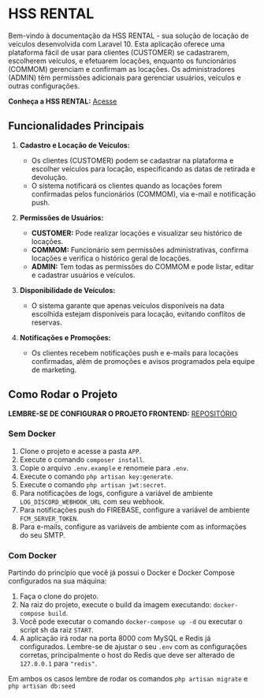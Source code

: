 # HSS RENTAL

Bem-vindo à documentação da HSS RENTAL - sua solução de locação de veículos desenvolvida com Laravel 10. Esta aplicação oferece uma plataforma fácil de usar para clientes (CUSTOMER) se cadastrarem, escolherem veículos, e efetuarem locações, enquanto os funcionários (COMMOM) gerenciam e confirmam as locações. Os administradores (ADMIN) têm permissões adicionais para gerenciar usuários, veículos e outras configurações.

**Conheça a HSS RENTAL:** [Acesse](https://hssrental.netlify.app)

## Funcionalidades Principais

1. **Cadastro e Locação de Veículos:**
   - Os clientes (CUSTOMER) podem se cadastrar na plataforma e escolher veículos para locação, especificando as datas de retirada e devolução.
   - O sistema notificará os clientes quando as locações forem confirmadas pelos funcionários (COMMOM), via e-mail e notificação push.

2. **Permissões de Usuários:**
   - **CUSTOMER:** Pode realizar locações e visualizar seu histórico de locações.
   - **COMMOM:** Funcionário sem permissões administrativas, confirma locações e verifica o histórico geral de locações.
   - **ADMIN:** Tem todas as permissões do COMMOM e pode listar, editar e cadastrar usuários e veículos.

3. **Disponibilidade de Veículos:**
   - O sistema garante que apenas veículos disponíveis na data escolhida estejam disponíveis para locação, evitando conflitos de reservas.

4. **Notificações e Promoções:**
   - Os clientes recebem notificações push e e-mails para locações confirmadas, além de promoções e avisos programados pela equipe de marketing.

## Como Rodar o Projeto

**LEMBRE-SE DE CONFIGURAR O PROJETO FRONTEND:** [REPOSITÓRIO](https://hssrental.netlify.app)

### Sem Docker

1. Clone o projeto e acesse a pasta `APP`.
2. Execute o comando `composer install`.
3. Copie o arquivo `.env.example` e renomeie para `.env`.
4. Execute o comando `php artisan key:generate`.
5. Execute o comando `php artisan jwt:secret`.
6. Para notificações de logs, configure a variável de ambiente `LOG_DISCORD_WEBHOOK_URL` com seu webhook.
7. Para notificações push do FIREBASE, configure a variável de ambiente `FCM_SERVER_TOKEN`.
8. Para e-mails, configure as variáveis de ambiente com as informações do seu SMTP.

### Com Docker

Partindo do princípio que você já possui o Docker e Docker Compose configurados na sua máquina:

1. Faça o clone do projeto.
2. Na raiz do projeto, execute o build da imagem executando: `docker-compose build`.
3. Você pode executar o comando `docker-compose up -d` ou executar o script sh da raiz `START`.
4. A aplicação irá rodar na porta 8000 com MySQL e Redis já configurados. Lembre-se de ajustar o seu `.env` com as configurações corretas, principalmente o host do Redis que deve ser alterado de `127.0.0.1` para `"redis"`.


Em ambos os casos lembre de rodar os comandos  `php artisan migrate` e  `php artisan db:seed` 
